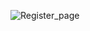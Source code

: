 ![Register_page](https://github.com/Imranhub786/SmartContactManager/assets/88793320/6a8e43c5-31dd-4b3c-bdc9-96ee5297385d)
